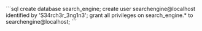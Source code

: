´´´sql
create database search_engine;
create user searchengine@localhost identified by 'S34rch3r_3ng1n3';
grant all privileges on search_engine.* to searchengine@localhost;
´´´